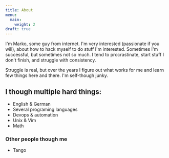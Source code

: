 ```yaml
---
title: About
menu:
  main:
    weight: 2
draft: true
---
```

I'm Marko, some guy from internet. I'm very interested (passionate if you
will), about how to hack myself to do stuff I'm interested. Sometimes I'm
successful, but sometimes not so much. I tend to procrastinate, start stuff I
don't finish, and struggle with consistency.

Struggle is real, but  over the years I figure out what works for me and learn few
things here and there. I'm self-though junky.


## I though multiple hard things:

- English & German
- Several programing languages
- Devops & automation
- Unix & Vim
- Math

### Other people though me
- Tango
